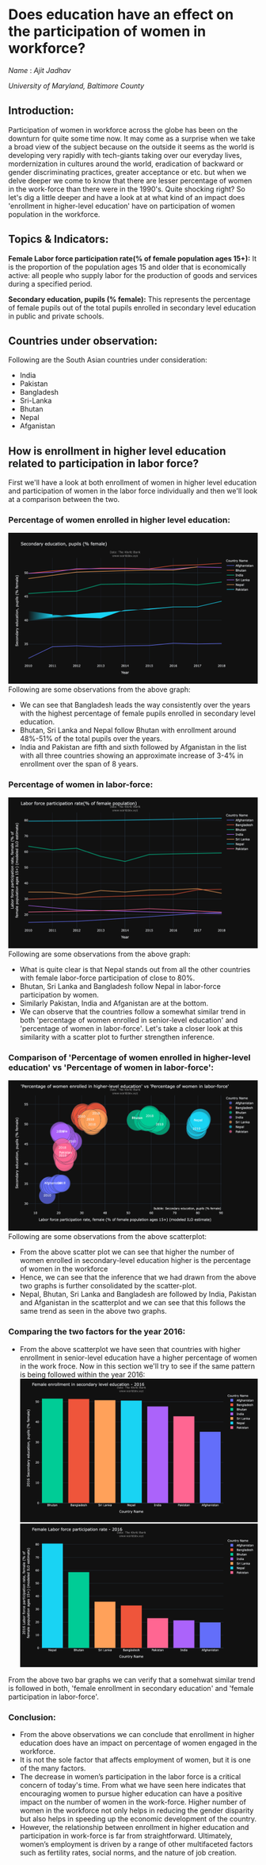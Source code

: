# Does education have an effect on the participation of women in workforce?
*Name* : *Ajit Jadhav*

*University of Maryland, Baltimore County*

## Introduction: 

Participation of women in workforce across the globe has been on the downturn for quite some time now. It may come as a surprise when we take a broad view of the subject because on the outside it seems as the world is developing very rapidly with tech-giants taking over our everyday lives, mordernization in cultures around the world, eradication of backward or gender discriminating practices, greater acceptance or  etc. but when we delve deeper we come to know that there are lesser percentage of women in the work-force than there were in the 1990's. Quite shocking right? So let's dig a little deeper and have a look at at what kind of an impact does 'enrollment in higher-level education' have on participation of women population in the workforce.

## Topics & Indicators:
**Female Labor force participation rate(% of female population ages 15+):** It is the proportion of the population ages 15 and older that is economically active: all people who supply labor for the production of goods and services during a specified period.

**Secondary education, pupils (% female):** This represents the percentage of female pupils out of the total pupils enrolled in secondary level education in public and private schools.

## Countries under observation:
Following are the South Asian countries under consideration:
- India
- Pakistan
- Bangladesh
- Sri-Lanka
- Bhutan
- Nepal
- Afganistan


## How is enrollment in higher level education related to participation in labor force?

First we'll have a look at both enrollment of women in higher level education and participation of women in the labor force individually and then we'll look at a comparison between the two.

### Percentage of women enrolled in higher level education:
![](women_higher_education.png)
Following are some observations from the above graph:
- We can see that Bangladesh leads the way consistently over the years with the highest percentage of female pupils enrolled in secondary level education.
- Bhutan, Sri Lanka and Nepal follow Bhutan with enrollment around 48%-51% of the total pupils over the years.
- India and Pakistan are fifth and sixth followed by Afganistan in the list with all three countries showing an approximate increase of 3-4% in enrollment over the span of 8 years.


### Percentage of women in labor-force:
![](women_in_labor_force.png)
Following are some observations from the above graph:
- What is quite clear is that Nepal stands out from all the other countries with female labor-force participation of close to 80%.
- Bhutan, Sri Lanka and Bangladesh follow Nepal in labor-force participation by women.
- Similarly Pakistan, India and Afganistan are at the bottom.
- We can observe that the countries follow a somewhat similar trend in both 'percentage of women enrolled in senior-level education' and 'percentage of women in labor-force'. Let's take a closer look at this similarity with a scatter plot to further strengthen inference.

### Comparison of 'Percentage of women enrolled in higher-level education' vs 'Percentage of women in labor-force':
![](wiw_vs_wihe.png)
Following are some observations from the above scatterplot:
- From the above scatter plot we can see that higher the number of women enrolled in secondary-level education higher is the percentage of women in the workforce
- Hence, we can see that the inference that we had drawn from the above two graphs is further consolidated by the scatter-plot.
- Nepal, Bhutan, Sri Lanka and Bangladesh are followed by India, Pakistan and Afganistan in the scatterplot and we can see that this follows the same trend as seen in the above two graphs.

### Comparing the two factors for the year 2016:
- From the above scatterplot we have seen that countries with higher enrollment in senior-level education have a higher percentage of women in the work froce. Now in this section we'll try to see if the same pattern is being followed within the year 2016:
![](se_bar.png)
![](flp_bar.png)

From the above two bar graphs we can verify that a somehwat similar trend is followed in both, 'female enrollment in secondary education' and 'female participation in labor-force'.


### Conclusion:
- From the above observations we can conclude that enrollment in higher education does have an impact on percentage of women engaged in the workforce.
- It is not the sole factor that affects employment of women, but it is one of the many factors.
- The decrease in women’s participation in the labor force is a critical concern of today's time. From what we have seen here indicates that encouraging women to pursue higher education can have a positive impact on the number of women in the work-force. Higher number of women in the workforce not only helps in reducing the gender disparity but also helps in speeding up the economic development of the country.
- However, the relationship between enrollment in higher education and participation in work-force is far from straightforward.  Ultimately, women’s employment is driven by a range of other multifaceted factors such as fertility rates, social norms, and the nature of job creation.
